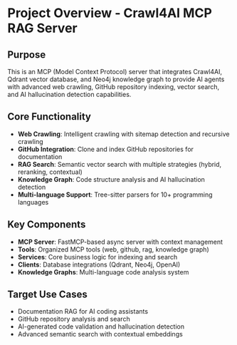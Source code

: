 # Project Overview - Crawl4AI MCP RAG Server

## Purpose
This is an MCP (Model Context Protocol) server that integrates Crawl4AI, Qdrant vector database, and Neo4j knowledge graph to provide AI agents with advanced web crawling, GitHub repository indexing, vector search, and AI hallucination detection capabilities.

## Core Functionality
- **Web Crawling**: Intelligent crawling with sitemap detection and recursive crawling
- **GitHub Integration**: Clone and index GitHub repositories for documentation
- **RAG Search**: Semantic vector search with multiple strategies (hybrid, reranking, contextual)
- **Knowledge Graph**: Code structure analysis and AI hallucination detection
- **Multi-language Support**: Tree-sitter parsers for 10+ programming languages

## Key Components
- **MCP Server**: FastMCP-based async server with context management
- **Tools**: Organized MCP tools (web, github, rag, knowledge graph)
- **Services**: Core business logic for indexing and search
- **Clients**: Database integrations (Qdrant, Neo4j, OpenAI)
- **Knowledge Graphs**: Multi-language code analysis system

## Target Use Cases
- Documentation RAG for AI coding assistants
- GitHub repository analysis and search
- AI-generated code validation and hallucination detection
- Advanced semantic search with contextual embeddings